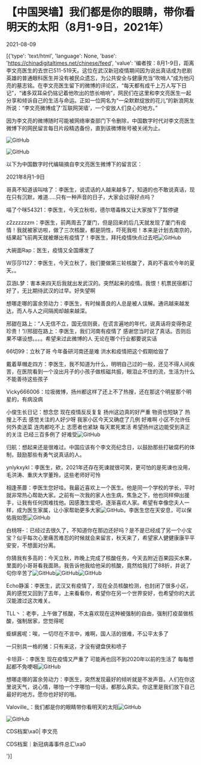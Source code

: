 # 【中国哭墙】我们都是你的眼睛，带你看明天的太阳（8月1-9日，2021年）

2021-08-09

[{'type': 'text/html', 'language': None, 'base': 'https://chinadigitaltimes.net/chinese/feed', 'value': '编者按：8月1-9日，距离李文亮医生的去世已511-519天。这位在武汉新冠疫情期间因为说出真话成为悲剧英雄的普通眼科医生并没有被民众遗忘，为公共安全与健康充当“吹哨人”成为他闪亮的墓志铭。在李文亮医生留下的微博的评论区，“每天都有成千上万人写下日记”，“诸多双耳朵仍铭记着他吹出的悠长哨响”，网民们在这里和李文亮医生一起分享和倾诉自己的生活与命运。正如一位网名为“一朵默默绽放的花儿”的新浪网友所说：“李文亮微博成了‘互联网哭墙’，一个安放人们良心的地方。”

因为李文亮的微博随时可能被网络审查部门下令删除，中国数字时代对李文亮医生微博下的网民留言每日片段精选备份，直到该微博账号被关闭为止。

![GitHub](https://chinadigitaltimes.net/chinese/files/2020/03/Screenshot-2020-03-13-10.48.21.png)

![GitHub](https://chinadigitaltimes.net/chinese/files/2020/03/Screenshot-2020-03-15-11.01.33.png)

以下为中国数字时代编辑摘自李文亮医生微博下的留言区：

2021年8月1-9日

哥真不知道该叫啥了：李医生，说谎话的人越来越多了，知道的也不敢说真话，现在只有沉默，难道…..只有一种声音的日子，大家会过得好点吗？

喵了个咪54321：李医生，今天立秋啦，德尔塔毒株又让大家按下了暂停键

z2zzzzzzm：李医生，前两周去了厦门，但是回来的后几天就发现了厦门有疫情！我就被家访啦，做了三次核酸，都是阴性，吓死我啦！本来是计划去南京的，结果起飞前两天就被爆出有疫情了！李医生，拜托疫情快点过去吧![GitHub](https://img.t.sinajs.cn/t4/appstyle/expression/ext/normal/df/lxhxiudada_org.gif)

大碗面Rap：医生，疫情又全国爆发了

W莎莎1127：李医生，今天立秋了，我们要做第三轮核酸了，真的不喜欢今年的夏天。。

苡涵L梦：害本来四天后我就出发武汉的。突然起来的疫情。我恨！机票民宿都订好了，无比期待武汉的过早。好失望啊

想哪走哪的富余劳动力：李医生，有时候善良的人总是被人误解。通讯越来越发达，而人与人之间隔阂却越来越深。

邢甜在路上：“人无信不立，国无信则衰，在谎言遍地的年代，说真话将变得弥足珍贵！”//邢甜在路上：李医生，我们河南有疫情了 感谢您当时说了真话。否则后果不堪设想。。。。希望来过此微博的人 无论在哪个行业都要说实话

66切99：立秋了哥  今年备研河南还是难 洪水和疫情把这个假期给毁了

戴着草帽走四方：李医生，我不知道为什么，明明自己过的一般，还见不得人间疾苦，在医院看到一个没出月子的小孩子做核磁共振，眼泪止不住的流，生活为什么不能善待这些孩子

Vicky666006：垃圾微博，扬州都这样了还上不了热搜，还在那这个明星那个明星的，有病没病

小俊生长日记：想念您 现在疫情反反复复 扬州这边真的好严重 物资也短缺了 热搜上不去 感觉关注的人好少呀 我家小区今天又确症了几例 好难啊 小区不允许任何外卖送菜 连肉都吃不上 志愿者也紧缺 每天累死累活 希望扬州这边能受到真正的关注 已经三百多例了 好难受![GitHub](https://img.t.sinajs.cn/t4/appstyle/expression/ext/normal/6e/2018new_leimu_org.png)

归航：想起来还是很难过。中国应该有个李文亮纪念日，以鼓励那些打破腐朽的体制，鼓励那些有勇气说真话的人。

ynlykxykl：李医生，欸，2021年还存在死谏就很可笑，更可怕的是死谏也没用，毛洪涛、重庆大学董玲，这些老师好可怜

相逢荼蘼：李医生您好哇。我最近喜欢上一个医生。他是同一个学校的学长，平时就非常热心帮助大家。之前有一次我的家人也生病，焦急之下，他也同样伸出援手，让我有任何困难找他。因感激生爱吧，逐渐喜欢人家。希望有幸像您夫人一样，成为医生家属，让小家帮助更多大家![GitHub](https://img.t.sinajs.cn/t4/appstyle/expression/ext/normal/8a/2018new_xin_org.png)。李医生您在天安息，可以保佑我如愿![GitHub](https://img.t.sinajs.cn/t4/appstyle/expression/ext/normal/8a/2018new_xin_org.png)

白桃呀-：已经过去很久了，不知道你在那边还好吗？是不是已经成了另一个小宝宝？似乎每次心里痛苦难忍的时候就会来留言，秋天来了，希望家人健健康康平平安安，不想面对分离。

你猜我有多高的：今天立秋，昨晚上完成了核酸任务，今天去附近百果园买水果，里面的小哥哥看我面熟，我告诉他我给他采的核酸，竟然给我打了88折，并说了句你辛苦了![GitHub](https://img.t.sinajs.cn/t4/appstyle/expression/ext/normal/1e/2018new_taikaixin_org.png)![GitHub](https://img.t.sinajs.cn/t4/appstyle/expression/ext/normal/1e/2018new_taikaixin_org.png)![GitHub](https://img.t.sinajs.cn/t4/appstyle/expression/ext/normal/1e/2018new_taikaixin_org.png)

Echo静溪：李医生，武汉又有疫情了，现在全员核酸检测，也封闭了很多小区，真的感觉又回到了去年，上来看看你，希望你在另一个世界安好，也希望你的大武汉能渡过这次难关。

TLL丶：老李，上午做了核酸，不太喜欢现在这种被强制的自由，强制打疫苗做核酸，强制居家，您觉得呢

蟛蜞酱呢：唉，一切尽在不言中，难啊，国人活的很难，不公平太多了

一只别具一格的猪：只有来这，才没有键盘侠和喷子

卡坦菲-：李医生 现在疫情又严重了 可能再也回不到2020年以前的生活了 每每想起都不免哽咽![GitHub](https://img.t.sinajs.cn/t4/appstyle/expression/ext/normal/6e/2018new_leimu_org.png)

想哪走哪的富余劳动力：李医生，突然发现最好的倾听就是不发声音。人们在你这里说天气，说心情，哪怕一个字哪怕一句话，都那么真实。你这里是我们放下自己最好的地方。愿你也好好的哦。

Valoville_：我们都是你的眼睛带你看明天的太阳![GitHub](https://img.t.sinajs.cn/t4/appstyle/expression/ext/normal/cd/2018new_taiyang_org.png)



![GitHub](https://chinadigitaltimes.net/chinese/files/2020/03/37-150x150.jpg)

CDS档案\xa0| 李文亮

CDS档案｜新冠病毒事件总汇\xa0

'}]